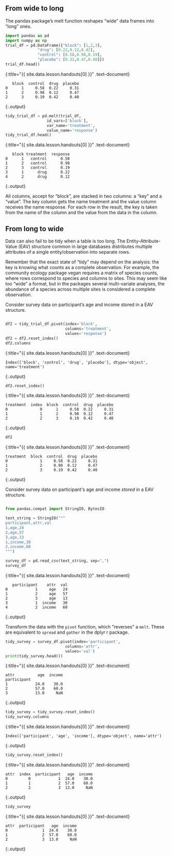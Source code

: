 ---
---

## From wide to long

The pandas package’s melt function reshapes “wide” data frames into “long” ones.



~~~python
import pandas as pd
import numpy as np
trial_df = pd.DataFrame({"block": [1,2,3],
              "drug": [0.22,0.12,0.42],
              "control": [0.58,0.98,0.19],
              "placebo": [0.31,0.47,0.40]})
trial_df.head()
~~~
{:title="{{ site.data.lesson.handouts[0] }}" .text-document}


~~~
   block  control  drug  placebo
0      1     0.58  0.22     0.31
1      2     0.98  0.12     0.47
2      3     0.19  0.42     0.40
~~~
{:.output}


~~~python
tidy_trial_df = pd.melt(trial_df,
                  id_vars=['block'],
                  var_name='treatment',
                  value_name='response')
tidy_trial_df.head()
~~~
{:title="{{ site.data.lesson.handouts[0] }}" .text-document}


~~~
   block treatment  response
0      1   control      0.58
1      2   control      0.98
2      3   control      0.19
3      1      drug      0.22
4      2      drug      0.12
~~~
{:.output}


All columns, accept for “block”, are stacked in two columns: a “key” and a “value”. The key column gets the name treatment and the value column receives the name response. For each row in the result, the key is taken from the name of the column and the value from the data in the column.

## From long to wide

Data can also fail to be tidy when a table is too long. The Entity-Attribute-Value (EAV) structure common in large databases distributes multiple attributes of a single entity/observation into separate rows.

Remember that the exact state of “tidy” may depend on the analysis: the key is knowing what counts as a complete observation. For example, the community ecology package vegan requires a matrix of species counts, where rows correspond to species and columns to sites. This may seem like too “wide” a format, but in the packages several multi-variate analyses, the abundance of a species across multiple sites is considered a complete observation.

Consider survey data on participant’s age and income stored in a EAV structure.



~~~python

df2 = tidy_trial_df.pivot(index='block',
                          columns='treatment',
                          values='response')
df2 = df2.reset_index()
df2.columns
~~~
{:title="{{ site.data.lesson.handouts[0] }}" .text-document}


~~~
Index(['block', 'control', 'drug', 'placebo'], dtype='object', name='treatment')
~~~
{:.output}


~~~python
df2.reset_index()
~~~
{:title="{{ site.data.lesson.handouts[0] }}" .text-document}


~~~
treatment  index  block  control  drug  placebo
0              0      1     0.58  0.22     0.31
1              1      2     0.98  0.12     0.47
2              2      3     0.19  0.42     0.40
~~~
{:.output}


~~~python
df2
~~~
{:title="{{ site.data.lesson.handouts[0] }}" .text-document}


~~~
treatment  block  control  drug  placebo
0              1     0.58  0.22     0.31
1              2     0.98  0.12     0.47
2              3     0.19  0.42     0.40
~~~
{:.output}


Consider survey data on participant's age and income *stored* in a EAV structure.



~~~python

from pandas.compat import StringIO, BytesIO

text_string = StringIO("""
participant,attr,val
1,age,24
2,age,57
3,age,13
1,income,30
2,income,60
""")

survey_df = pd.read_csv(text_string, sep=",")
survey_df
~~~
{:title="{{ site.data.lesson.handouts[0] }}" .text-document}


~~~
   participant    attr  val
0            1     age   24
1            2     age   57
2            3     age   13
3            1  income   30
4            2  income   60
~~~
{:.output}


Transform the data with the `pivot` function, which "reverses" a `melt`. These are equivalent to `spread` and `gather` in the dplyr r package.




~~~python
tidy_survey = survey_df.pivot(index='participant',
                          columns='attr',
                          values='val')
print(tidy_survey.head())
~~~
{:title="{{ site.data.lesson.handouts[0] }}" .text-document}


~~~
attr          age  income
participant              
1            24.0    30.0
2            57.0    60.0
3            13.0     NaN
~~~
{:.output}


~~~python
tidy_survey = tidy_survey.reset_index()
tidy_survey.columns
~~~
{:title="{{ site.data.lesson.handouts[0] }}" .text-document}


~~~
Index(['participant', 'age', 'income'], dtype='object', name='attr')
~~~
{:.output}


~~~python
tidy_survey.reset_index()
~~~
{:title="{{ site.data.lesson.handouts[0] }}" .text-document}


~~~
attr  index  participant   age  income
0         0            1  24.0    30.0
1         1            2  57.0    60.0
2         2            3  13.0     NaN
~~~
{:.output}


~~~python
tidy_survey
~~~
{:title="{{ site.data.lesson.handouts[0] }}" .text-document}


~~~
attr  participant   age  income
0               1  24.0    30.0
1               2  57.0    60.0
2               3  13.0     NaN
~~~
{:.output}


<!-- === -->

<!-- Question -->
<!-- : Why were `attr` and `val` not quoted in the call to `spread`? -->

<!-- Answer -->
<!-- : {:.fragment} They refer to existing column names. In `gather`, quotes are used -->
<!-- to create new column names. -->

<!-- === -->

<!-- One difficulty with EAV tables is the nature of missing data; an entire row -->
<!-- rather than a single cell is missing. Think about what "missing data" could mean -->
<!-- here---perhaps you can supply a value instead of the `NA` in the previous -->
<!-- result. -->

<!-- ```{r, handout = 0} -->
<!-- tidy_survey <- spread(survey, -->
<!--   key = attr, -->
<!--   value = val, -->
<!--   fill = 0) -->
<!-- ``` -->

<!-- === -->

<!-- ```{r} -->
<!-- tidy_survey -->
<!-- ``` -->

